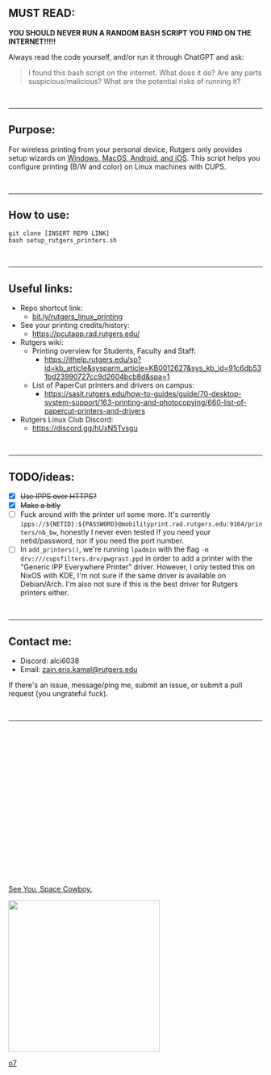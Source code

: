 ## **MUST READ:**

**YOU SHOULD NEVER RUN A RANDOM BASH SCRIPT YOU FIND ON THE INTERNET!!!!!**

Always read the code yourself, and/or run it through ChatGPT and ask:

> I found this bash script on the internet. What does it do? Are any parts suspicious/malicious? What are the potential risks of running it?

&nbsp;

---
## Purpose:

For wireless printing from your personal device, Rutgers only provides setup wizards on [Windows, MacOS, Android, and iOS](https://ithelp.rutgers.edu/sp?id=kb_article_view&sysparm_article=KB0012543&sys_kb_id=a0000a821b76b190012555b62a4bcbbc&spa=1). This script helps you configure printing (B/W and color) on Linux machines with CUPS.

&nbsp;

---
## How to use:

```shell
git clone [INSERT REPO LINK]
bash setup_rutgers_printers.sh
```

&nbsp;

---
## Useful links:

- Repo shortcut link:
	- [bit.ly/rutgers_linux_printing](https://bit.ly/rutgers_linux_printing)
- See your printing credits/history:
	- https://pcutapp.rad.rutgers.edu/
- Rutgers wiki:
	- Printing overview for Students, Faculty and Staff:
		- https://ithelp.rutgers.edu/sp?id=kb_article&sysparm_article=KB0012627&sys_kb_id=91c6db531bd23990727cc9d2604bcb8d&spa=1
	- List of PaperCut printers and drivers on campus:
		- https://sasit.rutgers.edu/how-to-guides/guide/70-desktop-system-support/163-printing-and-photocopying/660-list-of-papercut-printers-and-drivers
- Rutgers Linux Club Discord:
	- https://discord.gg/hUxN5Tvsgu

&nbsp;

---
## TODO/ideas:

- [x] ~~Use IPPS over HTTPS?~~
- [x] ~~Make a bitly~~
- [ ] Fuck around with the printer url some more. It's currently `ipps://${NETID}:${PASSWORD}@mobilityprint.rad.rutgers.edu:9164/printers/nb_bw`, honestly I never even tested if you need your netid/password, nor if you need the port number.
- [ ] In `add_printers()`, we're running `lpadmin` with the flag `-m drv:///cupsfilters.drv/pwgrast.ppd` in order to add a printer with the "Generic IPP Everywhere Printer" driver. However, I only tested this on NixOS with KDE, I'm not sure if the same driver is available on Debian/Arch. I'm also not sure if this is the best driver for Rutgers printers either.

&nbsp;

---
## Contact me:

- Discord: alci6038
- Email: zain.eris.kamal@rutgers.edu

If there's an issue, message/ping me, submit an issue, or submit a pull request (you ungrateful fuck).

&nbsp;

---

&nbsp;

&nbsp;

&nbsp;

&nbsp;

&nbsp;

&nbsp;

&nbsp;

&nbsp;

&nbsp;

&nbsp;

[See You, Space Cowboy.](https://www.youtube.com/watch?v=4hhzLlclBi0)

<!-- ![](https://files.catbox.moe/tpd6dp.png) -->

<a href="https://files.catbox.moe/tpd6dp.png" target="_blank">
    <img src="https://files.catbox.moe/tpd6dp.png" width="300">
</a>

[o7](https://files.catbox.moe/svwwxa.jpg)
